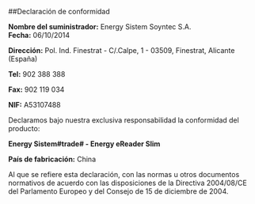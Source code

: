 ##Declaración de conformidad

**Nombre del suministrador:** Energy Sistem Soyntec S.A.				
**Fecha:** 06/10/2014

**Dirección:** Pol. Ind. Finestrat - C/.Calpe, 1 - 03509, Finestrat, Alicante (España)

**Tel:** 902 388 388

**Fax:** 902 119 034

**NIF:** A53107488

Declaramos bajo nuestra exclusiva responsabilidad la conformidad del producto:

**Energy Sistem#trade# - Energy eReader Slim**

**País de fabricación:** China

Al que se refiere esta declaración, con las normas u otros documentos normativos de acuerdo con las disposiciones de la Directiva 2004/08/CE del Parlamento Europeo y del Consejo de 15 de diciembre de 2004.
